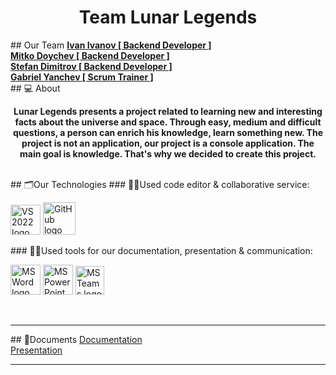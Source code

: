 <h1 align="center">Team Lunar Legends</h1>
## Our Team
<b>
<a href = “https://github.com/IMIvanov22“>  Ivan Ivanov [ Backend Developer ] </a><br>
<a href=“https://github.com/MMDoychev22”>  Mitko Doychev [ Backend Developer ] </a><br>
<a href=“https://github.com/SDDimitrov22”>  Stefan Dimitrov [ Backend Developer ] </a><br>
<a href =“https://github.com/GSYanchev22”>  Gabriel Yanchev [ Scrum Trainer ] </a> 
</b>
<br>
## 💻 About
<br>
<b><p align="center">Lunar Legends presents a project related to learning new and interesting facts about the universe and space. Through easy, medium and difficult questions, a person can enrich his knowledge, learn something new. The project is not an application, our project is a console application. The main goal is knowledge. That's why we decided to create this project.
</p></b>
<br>
## 🗂️Our Technologies
### 👨‍💻Used code editor & collaborative service:
<p align="left">
    <a href="https://visualstudio.microsoft.com/vs/"><img src="https://sparkcdnwus2.azureedge.net/sparkimageassets/XP8CDJNZKFM06W-0c5249f8-b473-4f41-aea6-45b4bfb64a9a" alt="VS 2022 logo" width=48px /></a>
    <a href="https://github.com/"><img src="https://img.icons8.com/nolan/344/github.png" alt="GitHub logo" width=52px /></a>
</p>
</p>
### 🔨📄Used tools for our documentation, presentation & communication:
<p align="left">
    <a href="https://www.microsoft.com/en-ww/microsoft-365/word"><img src="https://img.icons8.com/color/344/ms-word.png" alt="MS Word logo" width=48px /></a>
    <a href="https://www.microsoft.com/en-ww/microsoft-365/powerpoint"><img src="https://img.icons8.com/color/344/ms-powerpoint.png" alt="MS PowerPoint logo" width=48px /></a>
    <a href="https://www.microsoft.com/en/microsoft-teams/group-chat-software"><img src="https://img.icons8.com/color/344/microsoft-teams.png" alt = "MS Teams logo" width=46px /></a>
</p>
<br>
<hr>
## 📄Documents
<a href="https://codingburgas-my.sharepoint.com/:w:/g/personal/gsyanchev22_codingburgas_bg/EU0kt1FNP4xGnM24HtJMVc8BTydMSe0m5WYe6gLmkMZ1Sg?e=7077HD">Documentation </a>
<br>
<a href="[docs/](https://codingburgas-my.sharepoint.com/:p:/g/personal/gsyanchev22_codingburgas_bg/EQ9h1vj0yxxDo4LUio5faoMBi0FpX3epMFnjfHMbdpBd_g?e=uSnnMR)https://codingburgas-my.sharepoint.com/:p:/g/personal/gsyanchev22_codingburgas_bg/EQ9h1vj0yxxDo4LUio5faoMBi0FpX3epMFnjfHMbdpBd_g?e=uSnnMR">Presentation </a>
<hr>
